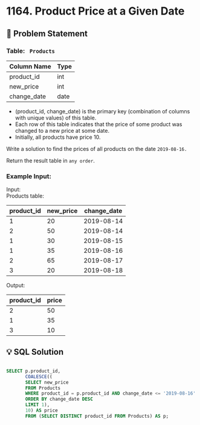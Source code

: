 # 1164. Product Price at a Given Date

## 📝 Problem Statement

### Table: ` Products`


| Column Name   | Type    |
|---------------|---------|
| product_id    | int     |
| new_price     | int     |
| change_date   | date    |

 - (product_id, change_date) is the primary key (combination of columns with unique values) of this table.
 - Each row of this table indicates that the price of some product was changed to a new price at some date.
 - Initially, all products have price 10.

Write a solution to find the prices of all products on the date `2019-08-16.`

Return the result table in `any order`.
 
### Example Input:

Input:  
Products table:

| product_id | new_price | change_date |
|------------|-----------|-------------|
| 1          | 20        | 2019-08-14  |
| 2          | 50        | 2019-08-14  |
| 1          | 30        | 2019-08-15  |
| 1          | 35        | 2019-08-16  |
| 2          | 65        | 2019-08-17  |
| 3          | 20        | 2019-08-18  |

Output: 

| product_id | price |
|------------|-------|
| 2          | 50    |
| 1          | 35    |
| 3          | 10    |


## 💡 SQL Solution

```sql

SELECT p.product_id,
       COALESCE((
       SELECT new_price 
       FROM Products 
       WHERE product_id = p.product_id AND change_date <= '2019-08-16'
       ORDER BY change_date DESC
       LIMIT 1),
       10) AS price
       FROM (SELECT DISTINCT product_id FROM Products) AS p;
